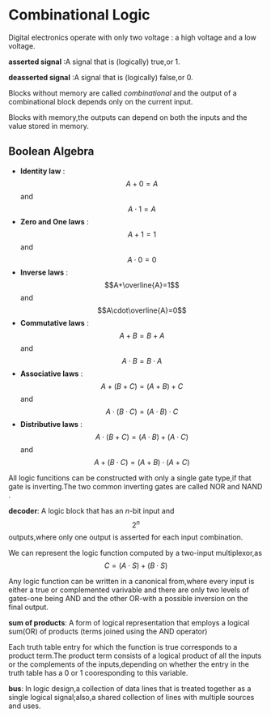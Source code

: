 # Combinational Logic

Digital electronics operate with only two voltage : a high voltage and a low voltage.

**asserted signal** :A signal that is (logically) true,or 1.

**deasserted signal** :A signal that is (logically) false,or 0.

Blocks without memory are called *combinational* and the output of a combinational block depends only on the current input.

Blocks with memory,the outputs can depend on both the inputs and the value stored in memory.

## Boolean Algebra

* **Identity law** : $$A+0=A$$ and $$A\cdot1=A $$
* **Zero and One laws** :$$A+1=1$$ and $$A\cdot0=0$$
* **Inverse laws** : $$A+\overline{A}=1$$ and $$A\cdot\overline{A}=0$$
* **Commutative laws** : $$A+B=B+A$$ and $$A\cdot B=B\cdot A$$
* **Associative laws** :$$A+(B+C)=(A+B)+C$$ and $$A\cdot(B\cdot C)=(A\cdot B)\cdot C$$
* **Distributive laws** : $$A\cdot(B+C)=(A\cdot B)+(A\cdot C)$$ and $$A+(B\cdot C) = (A+B)\cdot(A+C)$$

All logic funcitions can be constructed with only a single gate type,if that gate is inverting.The two common inverting gates are called NOR and NAND .

**decoder**: A logic block that has an *n*-bit input and $$2^{n}$$ outputs,where only one output is asserted for each input combination.

We can represent the logic function computed by a two-input multiplexor,as $$C = (A\cdot S)+(B\cdot S)$$ 

Any logic function can be written in a canonical from,where every input is either a  true or complemented varivable and there are only two levels of gates-one being AND and the other OR-with a possible inversion on the final output.

**sum of products**: A form of logical representation that employs a logical sum(OR) of products (terms joined using the AND operator)

Each truth table entry for which the function is true corresponds to a product term.The product term consists of a logical product of all the inputs or the complements of the inputs,depending on whether the entry in the truth table has a 0 or 1 cooresponding to this variable.

**bus**: In logic design,a collection of data lines that is treated together as a single logical signal;also,a shared collection of lines with multiple sources and uses.